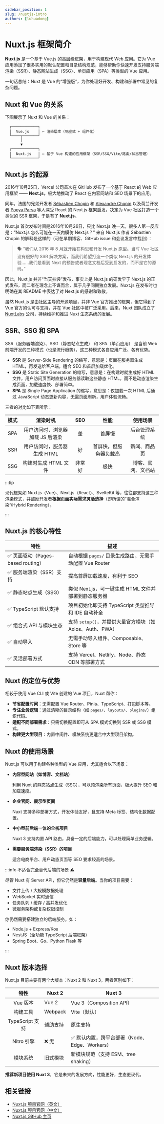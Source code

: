 ```yaml
---
sidebar_position: 1
slug: /nustjs-intro
authors: [luhuadong]
---
```


# Nuxt.js 框架简介

**Nuxt.js** 是一个基于 Vue.js 的高层级框架，用于构建现代 Web 应用。它为 Vue 应用添加了很多实用的默认配置和目录结构规范，能够帮助你快速开发支持服务端渲染（SSR）、静态网站生成（SSG）、单页应用（SPA）等类型的 Vue 应用。

一句话总结：Nuxt 是 Vue 的“增强版”，为你处理好开发、构建和部署中常见的复杂问题。



## Nuxt 和 Vue 的关系

下图展示了 Nuxt 和 Vue 的关系：

```
  ┌────────────┐
  │  Vue.js    │ ← 渲染层库（响应式 + 组件化）
  └────┬───────┘
       │
       ▼
  ┌────────────┐
  │  Nuxt.js   │ ← 基于 Vue 构建的应用框架（SSR/SSG/Vite/路由/状态管理）
  └────────────┘
```



## Nuxt.js 的起源

2016年10月25日，Vercel 公司首次在 GitHub 发布了一个基于 React 的 Web 应用框架 —— **Next.js**，极大地推动了 React 在内容网站和 SEO 场景下的应用。

同年，法国的兄弟开发者 [Sébastien Chopin](https://github.com/atinux) 和 [Alexandre Chopin](https://github.com/alexchopin) 以及荷兰开发者 [Pooya Parsa](https://github.com/pi0) 等人深受 React 的 Next.js 框架启发，决定为 Vue 社区打造一个类似的 SSR 框架，于是有了 **Nuxt.js**。

Nuxt.js 首次发布时间是2016年10月26日，只比 Next.js 晚一天。很多人第一反应是：“Nuxt.js 怎么可能在一天内模仿 Next.js？” 来自 Nuxt.js 作者 Sébastien Chopin 的解释是这样的（可在早期博客、GitHub issue 和会议发言中找到）：

> 🗣 “我们从 2016 年 8 月就开始在构思和开发 Nuxt.js 原型。当时 Vue 社区没有很好的 SSR 解决方案，而我们希望打造一个类似 Next.js 的开发体验……我们是看到 Next 的预告或者理念文档后受到启发的，而不是它的源码。”

因此，Nuxt.js 并非“当天抄袭”发布，事实上是 Nuxt.js 的研发早于 Next.js 的正式发布，而二者在理念上不谋而合，属于几乎同期独立发展。Nuxt.js 在发布时也明确在其 README 中表达了对 Next.js 的感谢和致敬。

虽然 Nuxt.js 是由社区主导的开源项目，并非 Vue 官方推出的框架，但它得到了 Vue 官方的认可与支持，并在 Vue 社区中被广泛采用。后来，Nuxt 团队成立了 [NuxtLabs](https://nuxtlabs.com) 公司，持续维护和推进 Nuxt 生态系统的发展。



## SSR、SSG 和 SPA

SSR（服务器端渲染）、SSG（静态站点生成） 和 SPA（单页应用） 是当前 Web 前端开发的三种模式（也是流行趋势），这三种模式各自应用广泛、各有优势。

- **SSR** 是 Server-Side Rendering 的缩写，意思是：页面在服务器生成 HTML，再发送给客户端，适合 SEO 和首屏加载优化。
- **SSG** 是 Static Site Generation 的缩写，意思是：在构建时就生成好 HTML 文件，用户访问页面时直接从服务器读取这些静态 HTML，而不是动态渲染生成页面，加载速度快、部署简单。
- **SPA** 是 Single Page Application 的缩写，意思是：仅加载一次 HTML 后通过 JavaScript 动态更新内容，无需页面刷新，用户体验流畅。

三者的对比如下表所示：

| 模式 |             渲染时机             |  SEO   |          性能          |      使用场景      |
| :--: | :------------------------------: | :----: | :--------------------: | :----------------: |
| SPA  | 用户访问时，浏览器加载 JS 后渲染 |   差   |         首屏慢         |    后台管理系统    |
| SSR  |   用户访问时，服务器生成 HTML    |   好   | 首屏快，但服务器负载高 |    新闻、商品页    |
| SSG  |       构建时生成 HTML 文件       | 非常好 |          极快          | 博客、官网、文档站 |

:::tip

现代框架如 Nuxt.js（Vue）、Next.js（React）、SvelteKit 等，往往都支持这三种渲染模式，并鼓励开发者**根据页面实际需求灵活选择**（即所谓的“混合渲染”/Hybrid Rendering）。

:::



## Nuxt.js 的核心特性

| 特性                              | 描述                                                      |
| --------------------------------- | --------------------------------------------------------- |
| ✅ 页面驱动（Pages-based routing） | 自动根据 `pages/` 目录生成路由，无需手动配置 Vue Router   |
| ✅ 服务端渲染（SSR）支持           | 提高首屏加载速度，有利于 SEO                              |
| ✅ 静态站点生成（SSG）             | 类似 Next.js，可一键生成 HTML 文件并部署到静态服务器      |
| ✅ TypeScript 默认支持             | 项目初始化即支持 TypeScript 类型推导和 IDE 自动补全       |
| ✅ 组合式 API 与模块生态           | 支持 `setup()`，并提供大量官方模块（如 Axios、Auth、PWA） |
| ✅ 自动导入                        | 无需手动导入组件、Composable、Store 等                    |
| ✅ 灵活部署方式                    | 支持 Vercel、Netlify、Node、静态 CDN 等部署方式           |



## Nuxt 的定位与优势

相较于使用 Vue CLI 或 Vite 创建的 Vue 项目，Nuxt 帮你：

- **节省配置时间**：无需配置 Vue Router、Pinia、TypeScript、打包脚本等。
- **专注业务逻辑**：通过清晰的目录结构（如 `pages/`、`layouts/`、`plugins/`）组织代码。
- **适配不同部署需求**：只需切换配置即可从 SPA 模式切换到 SSR 或 SSG 模式。
- **构建更大型项目**：内置中间件、模块系统更适合中大型项目架构。



## Nuxt 的使用场景

Nuxt.js 可以用于构建各种类型的 Vue 应用，尤其适合以下场景：

- **内容型网站（如博客、文档站）**

  利用 Nuxt 的静态站点生成（SSG），可以预渲染所有页面，极大提升 SEO 和加载速度。

- **企业官网、展示型页面**

  Nuxt 支持多种部署方式，开发体验友好，且支持 Meta 标签、结构化数据配置。

- **中小型前后端一体的全栈项目**

  Nuxt 3 支持内置 API 路由，具备一定的后端能力，可以处理简单业务逻辑。

- **需要服务端渲染（SSR）的项目**

  适合电商平台、用户动态页面等 SEO 要求较高的场景。



:::info 不适合完全替代后端的场景 ⚠️

尽管 Nuxt 有 Server API，但它仍然是**轻量后端**。当你的项目需要：

- 文件上传 / 大规模数据处理
- WebSocket 实时通信
- 任务队列 / 缓存 / 高并发优化
- 微服务架构或复杂权限控制

你仍然需要搭建独立的后端服务，如：

- Node.js + Express/Koa
- NestJS（全功能 TypeScript 后端框架）
- Spring Boot、Go、Python Flask 等

:::



## Nuxt 版本选择

Nuxt.js 目前主要有两个大版本：Nuxt 2 和 Nuxt 3，两者区别如下：

|      特性       | Nuxt 2   | Nuxt 3                                        |
| :-------------: | -------- | --------------------------------------------- |
|    Vue 版本     | Vue 2    | Vue 3（Composition API）                      |
|    构建工具     | Webpack  | Vite（默认）                                  |
| TypeScript 支持 | 辅助支持 | 原生支持                                      |
|   Nitro 引擎    | ❌ 无     | ✅ 默认内置，跨平台部署（Node、Edge、Workers） |
|    模块系统     | 旧式模块 | 新模块规范（支持 ESM、tree shaking）          |

**推荐新项目使用 Nuxt 3**，它是未来的发展方向，性能更好，生态更现代。



## 相关链接

- [Nuxt.js 项目官网（英文）](https://nuxt.com)
- [Nuxt.js 项目官网（中文）](https://nuxtjs.org.cn)
- [Nuxt.js GitHub 主页](https://github.com/nuxt)
